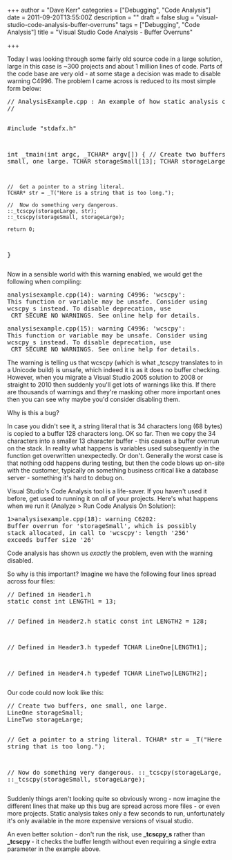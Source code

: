 +++
author = "Dave Kerr"
categories = ["Debugging", "Code Analysis"]
date = 2011-09-20T13:55:00Z
description = ""
draft = false
slug = "visual-studio-code-analysis-buffer-overruns"
tags = ["Debugging", "Code Analysis"]
title = "Visual Studio Code Analysis - Buffer Overruns"

+++


<p>Today I was looking through some fairly old source code in a large solution, large in this case is ~300 projects and about 1 million lines of code. Parts of the code base are very old - at some stage a decision was made to disable warning C4996. The problem I came across is reduced to its most simple form below:</p>
<pre class="brush: c-sharp;">// AnalysisExample.cpp : An example of how static analysis can help.
//

#include "stdafx.h"

int _tmain(int argc, _TCHAR* argv[])
{
	//	Create two buffers, one small, one large.
	TCHAR storageSmall[13];
	TCHAR storageLarge[128];

	//	Get a pointer to a string literal.
	TCHAR* str = _T("Here is a string that is too long.");
	
	//	Now do something very dangerous.
	::_tcscpy(storageLarge, str);
	::_tcscpy(storageSmall, storageLarge);

	return 0;
}</pre>
<p>Now in a sensible world with this warning enabled, we would get the following when compiling:</p>
<pre>analysisexample.cpp(14): warning C4996: 'wcscpy': 
This function or variable may be unsafe. Consider using 
wcscpy_s instead. To disable deprecation, use 
_CRT_SECURE_NO_WARNINGS. See online help for details.</pre>
<pre>analysisexample.cpp(15): warning C4996: 'wcscpy': 
This function or variable may be unsafe. Consider using 
wcscpy_s instead. To disable deprecation, use 
_CRT_SECURE_NO_WARNINGS. See online help for details.</pre>
<p>The warning is telling us that wcscpy (which is what _tcscpy translates to in a Unicode build) is unsafe, which indeed it is as it does no buffer checking. However, when you migrate a Visual Studio 2005 solution to 2008 or straight to 2010 then suddenly you'll get lots of warnings like this. If there are thousands of warnings and they're masking other more important ones then you can see why maybe you'd consider disabling them.</p>
<p>Why is this a bug?</p>
<p>In case you didn't see it, a string literal that is 34 characters long (68 bytes) is copied to a buffer 128 characters long. OK so far. Then we copy the 34 characters into a smaller 13 character buffer - this causes a buffer overrun on the stack. In reality what happens is variables used subsequently in the function get overwritten unexpectedly. Or don't. Generally the worst case is that nothing odd happens during testing, but then the code blows up on-site with the customer, typically on something business critical like a database server - something it's hard to debug on.</p>
<p>Visual Studio's Code Analysis tool is a life-saver. If you haven't used it before, get used to running it on <em>all</em>&nbsp;of your projects. Here's what happens when we run it (Analyze &gt; Run Code Analysis On Solution):</p>
<pre>1&gt;analysisexample.cpp(18): warning C6202: 
Buffer overrun for 'storageSmall', which is possibly 
stack allocated, in call to 'wcscpy': length '256' 
exceeds buffer size '26'</pre>
<p>Code analysis has shown us <em>exactly</em>&nbsp;the problem, even with the warning disabled.</p>
<p>So why is this important? Imagine we have the following four lines spread across four files:</p>
<pre class="brush: c-sharp;">//	Defined in Header1.h
static const int LENGTH1 = 13;

//	Defined in Header2.h
static const int LENGTH2 = 128;

//	Defined in Header3.h
typedef TCHAR LineOne[LENGTH1];

//	Defined in Header4.h
typedef TCHAR LineTwo[LENGTH2];</pre>
<p>Our code could now look like this:</p>
<pre class="brush: c-sharp;">//	Create two buffers, one small, one large.
LineOne storageSmall;
LineTwo storageLarge;

//	Get a pointer to a string literal.
TCHAR* str = _T("Here is a string that is too long.");
	
//	Now do something very dangerous.
::_tcscpy(storageLarge, str);
::_tcscpy(storageSmall, storageLarge);</pre>
<p>Suddenly things aren't looking quite so obviously wrong - now imagine the different lines that make up this bug are spread across more files - or even more projects. Static analysis takes only a few seconds to run, unfortunately it's only available in the more expensive versions of visual studio.</p>
<p>An even better solution - don't run the risk, use <strong>_tcscpy_s</strong>&nbsp;rather than <strong>_tcscpy </strong>- it checks the buffer length without even requiring a single extra parameter in the example above.</p>

